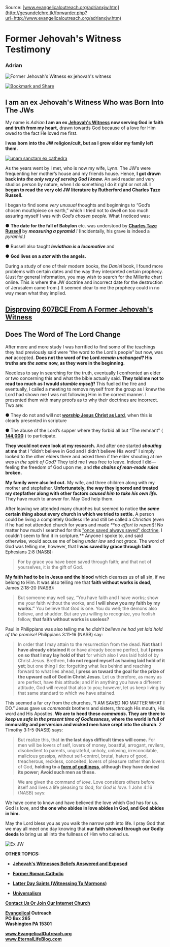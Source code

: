 <!--t Former Jehova's Witness Testimony t-->
<!--d  d-->

Source: [www.evangelicaloutreach.org/adrianxjw.htm](http://gesundelehre.tk/forwarder.php?url=http://www.evangelicaloutreach.org/adrianxjw.htm)

# Former Jehovah's Witness Testimony

### Adrian

![Former Jehovah's Witness ex jehovah's witness](../../files/pictures/a-colorb.gif)

[![Bookmark and Share](../s7.addthis.com/static/btn/v2/lg-share-en.gif)](http://www.addthis.com/bookmark.php?v=250&username=xa-4ce723c86d857fe0)


## I am an ex Jehovah's Witness Who was Born Into The JWs

My name is _Adrian._**I am an ex [Jehovah's Witness](http://gesundelehre.tk/forwarder.php?url=http://www.evangelicaloutreach.org/jehovahs-witnesses-answered.html) now serving God in faith and truth from my heart,** drawn towards God because of a love for Him owed to the fact He loved me first.

 

**I was born into the JW religion/cult, but as I grew older my family left them.**

[![unam sanctam ex cathedra](../../files/pictures//ex-jehovah%27s-witness-testimony.jpg "It is HORRIBLE that so many congregation are declaring the LIE FROM HELL called eternal-security.")](http://gesundelehre.tk/forwarder.php?url=http://www.evangelicaloutreach.org/eternal-security.html)

As the years went by I met, who is now my wife, Lynn. The JW’s were frequenting her mother’s house and my friends house. Hence, **I got drawn back into _the only way of serving God I knew._** An avid reader and very studios person by nature, when I do something I do it right or not all. **I began to read the very old JW literature by Rutherford and Charles Taze Russell.**

I began to find some _very_ _unusual_ thoughts and beginnings to “God’s chosen mouthpiece on earth,” which I tried not to dwell on too much assuring myself I was with _God’s chosen people._ What I noticed was:

● **The date for the fall of Babylon** etc. was understood by **[Charles Taze Russell](http://gesundelehre.tk/forwarder.php?url=http://www.evangelicaloutreach.org/charles_russell.html)** by **_measuring a pyramid_** _!_ (Incidentally, his grave is indeed a _pyramid.)_

● Russell also taught **_leviathan is a locomotive_** and

● **God lives on a _star_ with the angels.**

During a study of one of their modern books, the _Daniel_ book, I found more problems with certain dates and the way they interpreted certain prophecy. (Just for general information, you may wish to search for the Millerite chart online. This is where the JW doctrine and incorrect date for the destruction of Jerusalem came from.) It seemed clear to me the prophecy could in no way mean what they implied.

## [Disproving 607BCE From A Former Jehovah's Witness](http://gesundelehre.tk/forwarder.php?url=http://www.evangelicaloutreach.org/jw607bce.html)


## Does The Word of The Lord Change

After more and more study I was horrified to find some of the teachings they had previously said were “the word to the Lord’s people” but now, was **_not_** accepted. **Does not the word of the Lord _remain unchanged?_ His truths are _the same_ now, as they were in the beginning.**

 

Needless to say in searching for the truth, eventually I confronted an elder or two concerning this and what the bible actually said. **They told me not to read too much as I would _stumble myself!_** This fuelled the fire and eventually, I called a meeting to remove myself from the group as I knew the Lord had shown me I was not following Him in the correct manner. I presented them with many proofs as to why their doctrines are incorrect. Two are:

● They do not and will not **[_worship_ Jesus Christ as Lord](http://gesundelehre.tk/forwarder.php?url=http://www.evangelicaloutreach.org/worshipJesus.html)**, when this is clearly presented in scripture

● The abuse of the Lord’s supper where they forbid all but “The remnant” ( **[144,000](http://gesundelehre.tk/forwarder.php?url=http://www.evangelicaloutreach.org/144000.html)** ) to participate.

**They would not even look at my research.** And after one started **_shouting_ at me** that I “didn’t believe in God and I didn’t believe His word” I simply looked to the other elders there and asked them if the elder shouting at me _was in the spirit of God?_ They told me I was free to leave. Indeed I did—feeling the freedom of God upon me, and **_the chains of man-made rules_ broken.**

 **My family were also led out.** My wife, and three children along with my mother and stepfather. **Unfortunately, the way they ignored and treated my stepfather along with other factors _caused him to take his own life._** They have much to answer for. May God help them.

 After leaving we attended many churches but seemed to notice **the _same_ certain thing about every church in which we tried to settle.** A person could be living a completely Godless life and still be called a _Christian_ (even if he had not attended church for years and made _**no effort to repent_)! No matter how much I searched for this ["once saved always saved" doctrine](http://gesundelehre.tk/forwarder.php?url=http://www.evangelicaloutreach.org/eternal-security.html), I couldn’t seem to find it in scripture.** Anyone I spoke to, and said otherwise, would accuse me of being _under law_ and not _grace._ The word of God was telling me, however, that **I was saved by grace through faith** Ephesians 2:8 (NASB):

> For by grace you have been saved through faith; and that not of yourselves, it is the gift of God.

**My faith had to be in Jesus and the blood** which cleanses us of all sin, if we belong to Him. It was also telling me that **faith without works is dead**, James 2:18-20 (NASB):

> But someone may well say, “You have faith and I have works; show me your faith without the works, and **I will show you my faith by my works.”**  You believe that God is one. You do well; the demons also believe, and shudder. But are you willing to recognize, you foolish fellow, **that faith without works is useless?**

Paul in Philippians was also telling me _he didn’t believe he had yet laid hold of the promise_! Philippians 3:11-16 (NASB) say:

> In order that I may attain to the resurrection from the dead. **Not that I have already obtained it** or have already become perfect, but **I press on so that I may lay hold of that** for which also I was laid hold of by Christ Jesus. Brethren, **I do not regard myself as having laid hold of it yet**; but one thing I do: forgetting what lies behind and reaching forward to what lies ahead, **I press on toward the goal for the prize of the upward call of God in Christ Jesus**. Let us therefore, as many as are perfect, have this attitude; and if in anything you have a different attitude, God will reveal that also to you; however, let us keep living by that same standard to which we have attained.

This seemed a far cry from the churches, “I AM SAVED NO MATTER WHAT I DO.” Jesus gave us _commands_ brothers and sisters, through His mouth, His word and His Apostles. **We are to heed these _commands_. They are there to _keep us safe in the present time of Godlessness,_ where the world is full of immorality and perversion and wicked men have crept into the church**. 2 Timothy 3:1-5 (NASB) says:

> But realize this, that **in the last days difficult times will come.** For men will be lovers of self, lovers of money, boastful, arrogant, revilers, disobedient to parents, ungrateful, unholy, unloving, irreconcilable, malicious gossips, without self-control, brutal, haters of good, treacherous, reckless, conceited, lovers of pleasure rather than lovers of God, **holding to a [form of godliness](http://gesundelehre.tk/forwarder.php?url=http://www.evangelicaloutreach.org/form-of-godliness.html), although they have denied its power; Avoid such men as these.**

> We are given the command of _love_. Love considers others before itself and lives a life pleasing to God, for _God is love._ 1 John 4:16 (NASB) says:

We have come to know and have believed the love which God has for us. God is love, and **the one who abides in love abides in God, and God abides in him.**

May the Lord bless you as you walk the narrow path into life. I pray God that we may all meet one day knowing that **our faith showed through our Godly deeds** to bring us all into the fullness of Him who called us.

![Ex JW](../../files/pictures/a-colorb.gif)

**OTHER TOPICS:**

- **[Jehovah's Witnesses Beliefs Answered and Exposed](http://gesundelehre.tk/forwarder.php?url=http://www.evangelicaloutreach.org/jehovahs-witnesses-answered.html)**

- **[Former Roman Catholic](http://gesundelehre.tk/forwarder.php?url=http://www.evangelicaloutreach.org/catholic.html)**

- **[Latter Day Saints (Witnessing To Mormons)](http://gesundelehre.tk/forwarder.php?url=http://www.evangelicaloutreach.org/mormon.html)**

- **[Universalism](http://gesundelehre.tk/forwarder.php?url=http://www.evangelicaloutreach.org/universalism.htm)**

[**Contact Us Or Join Our Internet Church**](http://gesundelehre.tk/forwarder.php?url=http://www.evangelicaloutreach.org/contact.html)</font>

**[Evangelical](http://gesundelehre.tk/forwarder.php?url=http://www.evangelicaloutreach.org/index.html) Outreach**  
**PO Box 265**  
**Washington PA 15301**

**www.EvangelicalOutreach.org**  
**www.EternalLifeBlog.com**